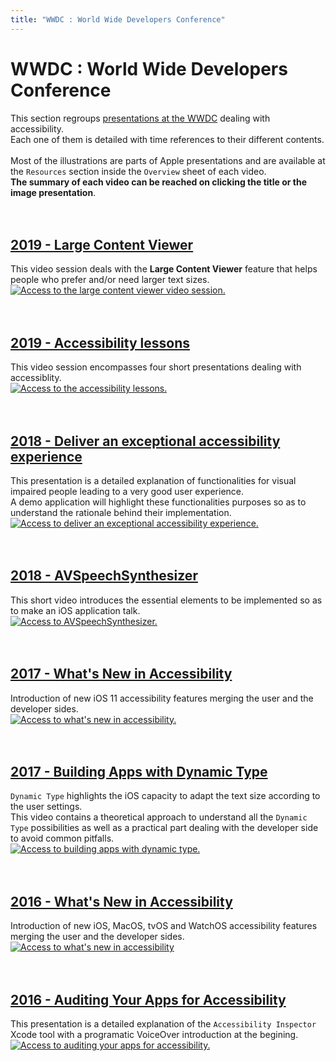 ```yaml
---
title: "WWDC : World Wide Developers Conference"
---
```


# WWDC : World Wide Developers Conference

This section regroups [presentations at the WWDC](https://developer.apple.com/videos/) dealing with accessibility.
<br>Each one of them is detailed with time references to their different contents.
<br><br>Most of the illustrations are parts of Apple presentations and are available at the `Resources` section inside the `Overview` sheet of each video.
<br>**The summary of each video can be reached on clicking the title or the image presentation**.
<br><br><br>

## [2019 - Large Content Viewer](2019/261/)
This video session deals with the **Large Content Viewer** feature that helps people who prefer and/or need larger text sizes.
<br><a href="2019/261/"><img style="max-width: 700px; height: auto;" alt="Access to the large content viewer video session." src="../../images/iOSdev/wwdc19-261.png" /><br><br><br>

## [2019 - Accessibility lessons](2019/)
This video session encompasses four short presentations dealing with accessiblity.
<br><a href="2019/"><img style="max-width: 800px; height: auto;" alt="Access to the accessibility lessons." src="../../images/iOSdev/wwdc19-000.png" /><br><br><br>

## [2018 - Deliver an exceptional accessibility experience](2018/230/)
This presentation is a detailed explanation of functionalities for visual impaired people leading to a very good user experience.
<br>A demo application will highlight these functionalities purposes so as to understand the rationale behind their implementation.
<br><a href="2018/230/"><img style="max-width: 700px; height: auto;" alt="Access to deliver an exceptional accessibility experience." src="../../images/iOSdev/wwdc18-230.png" /><br><br><br>
    
## [2018 - AVSpeechSynthesizer](2018/236/)
This short video introduces the essential elements to be implemented so as to make an iOS application talk.
<br><a href="2018/236/"><img style="max-width: 466px; height: auto;" alt="Access to AVSpeechSynthesizer." src="../../images/iOSdev/wwdc18-236.png" /><br><br><br>

## [2017 - What's New in Accessibility](2017/215/)
Introduction of new iOS 11 accessibility features merging the user and the developer sides.
<br><a href="2017/215/"><img style="max-width: 700px; height: auto;" alt="Access to what's new in accessibility." src="../../images/iOSdev/wwdc17-215.png" /><br><br><br>

## [2017 - Building Apps with Dynamic Type](2017/245/)
`Dynamic Type` highlights the iOS capacity to adapt the text size according to the user settings.
<br>This video contains a theoretical approach to understand all the `Dynamic Type` possibilities as well as a practical part dealing with the developer side to avoid common pitfalls.
<br><a href="2017/245/"><img style="max-width: 700px; height: auto;" alt="Access to building apps with dynamic type." src="../../images/iOSdev/wwdc17-245.png" /><br><br><br>

## [2016 - What's New in Accessibility](2016/202/)
Introduction of new iOS, MacOS, tvOS and WatchOS accessibility features merging the user and the developer sides.
<br><a href="2016/202/"><img style="max-width: 700px; height: auto;" alt="Access to what's new in accessibility" src="../../images/iOSdev/wwdc16-202.png" /><br><br><br>
    
## [2016 - Auditing Your Apps for Accessibility](2016/407)
This presentation is a detailed explanation of the `Accessibility Inspector` Xcode tool with a programatic VoiceOver introduction at the begining.
<br><a href="2016/407"><img style="max-width: 700px; height: auto;" alt="Access to auditing your apps for accessibility." src="../../images/iOSdev/wwdc16-407.png" />
